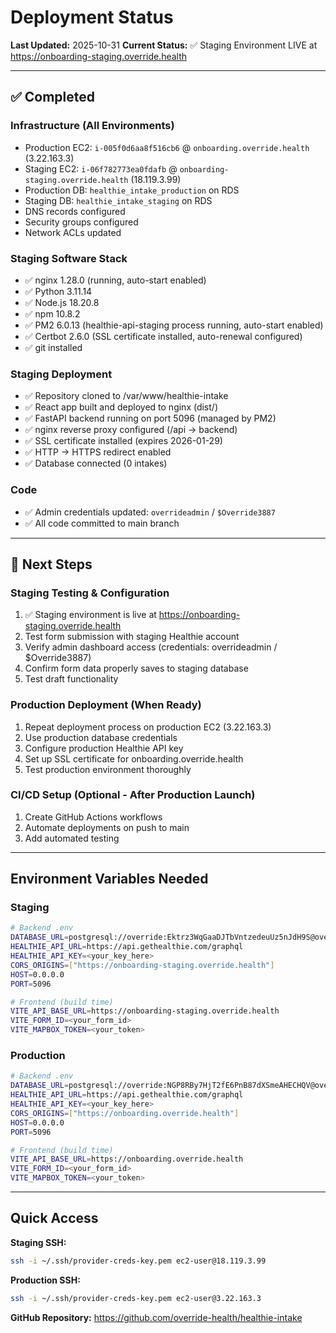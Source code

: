 # Deployment Status

**Last Updated:** 2025-10-31
**Current Status:** ✅ Staging Environment LIVE at https://onboarding-staging.override.health

---

## ✅ Completed

### Infrastructure (All Environments)
- Production EC2: `i-005f0d6aa8f516cb6` @ `onboarding.override.health` (3.22.163.3)
- Staging EC2: `i-06f782773ea0fdafb` @ `onboarding-staging.override.health` (18.119.3.99)
- Production DB: `healthie_intake_production` on RDS
- Staging DB: `healthie_intake_staging` on RDS
- DNS records configured
- Security groups configured
- Network ACLs updated

### Staging Software Stack
- ✅ nginx 1.28.0 (running, auto-start enabled)
- ✅ Python 3.11.14
- ✅ Node.js 18.20.8
- ✅ npm 10.8.2
- ✅ PM2 6.0.13 (healthie-api-staging process running, auto-start enabled)
- ✅ Certbot 2.6.0 (SSL certificate installed, auto-renewal configured)
- ✅ git installed

### Staging Deployment
- ✅ Repository cloned to /var/www/healthie-intake
- ✅ React app built and deployed to nginx (dist/)
- ✅ FastAPI backend running on port 5096 (managed by PM2)
- ✅ nginx reverse proxy configured (/api → backend)
- ✅ SSL certificate installed (expires 2026-01-29)
- ✅ HTTP → HTTPS redirect enabled
- ✅ Database connected (0 intakes)

### Code
- ✅ Admin credentials updated: `overrideadmin` / `$Override3887`
- ✅ All code committed to main branch

---

## 🔄 Next Steps

### Staging Testing & Configuration
1. ✅ Staging environment is live at https://onboarding-staging.override.health
2. Test form submission with staging Healthie account
3. Verify admin dashboard access (credentials: overrideadmin / $Override3887)
4. Confirm form data properly saves to staging database
5. Test draft functionality

### Production Deployment (When Ready)
1. Repeat deployment process on production EC2 (3.22.163.3)
2. Use production database credentials
3. Configure production Healthie API key
4. Set up SSL certificate for onboarding.override.health
5. Test production environment thoroughly

### CI/CD Setup (Optional - After Production Launch)
1. Create GitHub Actions workflows
2. Automate deployments on push to main
3. Add automated testing

---

## Environment Variables Needed

### Staging
```bash
# Backend .env
DATABASE_URL=postgresql://override:Ektrz3WqGaaDJTbVntzedeuUz5nJdH9S@override-web-staging-postgres-encrypted.cfks4awdzxod.us-east-2.rds.amazonaws.com:5432/healthie_intake_staging
HEALTHIE_API_URL=https://api.gethealthie.com/graphql
HEALTHIE_API_KEY=<your_key_here>
CORS_ORIGINS=["https://onboarding-staging.override.health"]
HOST=0.0.0.0
PORT=5096

# Frontend (build time)
VITE_API_BASE_URL=https://onboarding-staging.override.health
VITE_FORM_ID=<your_form_id>
VITE_MAPBOX_TOKEN=<your_token>
```

### Production
```bash
# Backend .env
DATABASE_URL=postgresql://override:NGP8RBy7HjT2fE6PnB87dXSmeAHECHQV@override-web-postgres-encrypted.cfks4awdzxod.us-east-2.rds.amazonaws.com:5432/healthie_intake_production
HEALTHIE_API_URL=https://api.gethealthie.com/graphql
HEALTHIE_API_KEY=<your_key_here>
CORS_ORIGINS=["https://onboarding.override.health"]
HOST=0.0.0.0
PORT=5096

# Frontend (build time)
VITE_API_BASE_URL=https://onboarding.override.health
VITE_FORM_ID=<your_form_id>
VITE_MAPBOX_TOKEN=<your_token>
```

---

## Quick Access

**Staging SSH:**
```bash
ssh -i ~/.ssh/provider-creds-key.pem ec2-user@18.119.3.99
```

**Production SSH:**
```bash
ssh -i ~/.ssh/provider-creds-key.pem ec2-user@3.22.163.3
```

**GitHub Repository:**
https://github.com/override-health/healthie-intake
